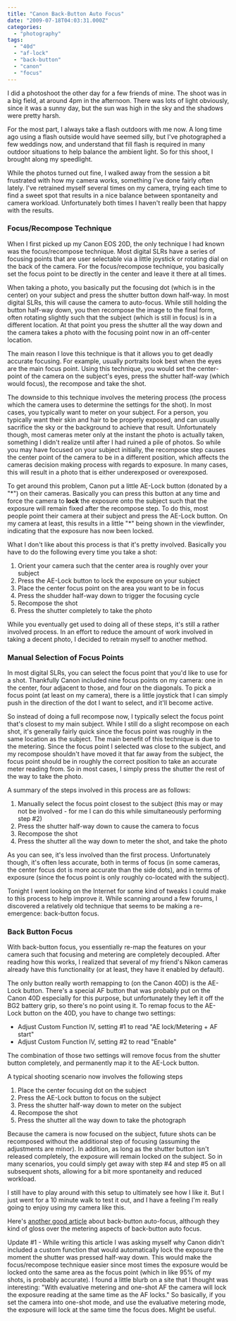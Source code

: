 ```yaml
---
title: "Canon Back-Button Auto Focus"
date: "2009-07-18T04:03:31.000Z"
categories: 
  - "photography"
tags: 
  - "40d"
  - "af-lock"
  - "back-button"
  - "canon"
  - "focus"
---
```


I did a photoshoot the other day for a few friends of mine. The shoot was in a big field, at around 4pm in the afternoon. There was lots of light obviously, since it was a sunny day, but the sun was high in the sky and the shadows were pretty harsh.

For the most part, I always take a flash outdoors with me now. A long time ago using a flash outside would have seemed silly, but I've photographed a few weddings now, and understand that fill flash is required in many outdoor situations to help balance the ambient light. So for this shoot, I brought along my speedlight.

While the photos turned out fine, I walked away from the session a bit frustrated with how my camera works, something I've done fairly often lately. I've retrained myself several times on my camera, trying each time to find a sweet spot that results in a nice balance between spontaneity and camera workload. Unfortunately both times I haven't really been that happy with the results.

### Focus/Recompose Technique

When I first picked up my Canon EOS 20D, the only technique I had known was the focus/recompose technique. Most digital SLRs have a series of focusing points that are user selectable via a little joystick or rotating dial on the back of the camera. For the focus/recompose technique, you basically set the focus point to be directly in the center and leave it there at all times.

When taking a photo, you basically put the focusing dot (which is in the center) on your subject and press the shutter button down half-way. In most digital SLRs, this will cause the camera to auto-focus. While still holding the button half-way down, you then recompose the image to the final form, often rotating slightly such that the subject (which is still in focus) is in a different location. At that point you press the shutter all the way down and the camera takes a photo with the focusing point now in an off-center location.

The main reason I love this technique is that it allows you to get deadly accurate focusing. For example, usually portraits look best when the eyes are the main focus point. Using this technique, you would set the center-point of the camera on the subject's eyes, press the shutter half-way (which would focus), the recompose and take the shot.

The downside to this technique involves the metering process (the process which the camera uses to determine the settings for the shot). In most cases, you typically want to meter on your subject. For a person, you typically want their skin and hair to be properly exposed, and can usually sacrifice the sky or the background to achieve that result. Unfortunately though, most cameras meter only at the instant the photo is actually taken, something I didn't realize until after I had ruined a pile of photos. So while you may have focused on your subject initially, the recompose step causes the center point of the camera to be in a different position, which affects the cameras decision making process with regards to exposure. In many cases, this will result in a photo that is either underexposed or overexposed.

To get around this problem, Canon put a little AE-Lock button (donated by a "\*") on their cameras. Basically you can press this button at any time and force the camera to **lock** the exposure onto the subject such that the exposure will remain fixed after the recompose step. To do this, most people point their camera at their subject and press the AE-Lock button. On my camera at least, this results in a little "\*" being shown in the viewfinder, indicating that the exposure has now been locked.

What I don't like about this process is that it's pretty involved. Basically you have to do the following every time you take a shot:

1. Orient your camera such that the center area is roughly over your subject
2. Press the AE-Lock button to lock the exposure on your subject
3. Place the center focus point on the area you want to be in focus
4. Press the shudder half-way down to trigger the focusing cycle
5. Recompose the shot
6. Press the shutter completely to take the photo

While you eventually get used to doing all of these steps, it's still a rather involved process. In an effort to reduce the amount of work involved in taking a decent photo, I decided to retrain myself to another method.

### Manual Selection of Focus Points

In most digital SLRs, you can select the focus point that you'd like to use for a shot. Thankfully Canon included nine focus points on my camera: one in the center, four adjacent to those, and four on the diagonals. To pick a focus point (at least on my camera), there is a little joystick that I can simply push in the direction of the dot I want to select, and it'll become active.

So instead of doing a full recompose now, I typically select the focus point that's closest to my main subject. While I still do a slight recompose on each shot, it's generally fairly quick since the focus point was roughly in the same location as the subject. The main benefit of this technique is due to the metering. Since the focus point I selected was close to the subject, and my recompose shouldn't have moved it that far away from the subject, the focus point should be in roughly the correct position to take an accurate meter reading from. So in most cases, I simply press the shutter the rest of the way to take the photo.

A summary of the steps involved in this process are as follows:

1. Manually select the focus point closest to the subject (this may or may not be involved - for me I can do this while simultaneously performing step #2)
2. Press the shutter half-way down to cause the camera to focus
3. Recompose the shot
4. Press the shutter all the way down to meter the shot, and take the photo

As you can see, it's less involved than the first process. Unfortunately though, it's often less accurate, both in terms of focus (in some cameras, the center focus dot is more accurate than the side dots), and in terms of exposure (since the focus point is only roughly co-located with the subject).

Tonight I went looking on the Internet for some kind of tweaks I could make to this process to help improve it. While scanning around a few forums, I discovered a relatively old technique that seems to be making a re-emergence: back-button focus.

### Back Button Focus

With back-button focus, you essentially re-map the features on your camera such that focusing and metering are completely decoupled. After reading how this works, I realized that several of my friend's Nikon cameras already have this functionality (or at least, they have it enabled by default).

The only button really worth remapping to (on the Canon 40D) is the AE-Lock button. There's a special AF button that was probably put on the Canon 40D especially for this purpose, but unfortunately they left it off the BG2 battery grip, so there's no point using it. To remap focus to the AE-Lock button on the 40D, you have to change two settings:

- Adjust Custom Function IV, setting #1 to read "AE lock/Metering + AF start"
- Adjust Custom Function IV, setting #2 to read "Enable"

The combination of those two settings will remove focus from the shutter button completely, and permanently map it to the AE-Lock button.

A typical shooting scenario now involves the following steps

1. Place the center focusing dot on the subject
2. Press the AE-Lock button to focus on the subject
3. Press the shutter half-way down to meter on the subject
4. Recompose the shot
5. Press the shutter all the way down to take the photograph

Because the camera is now focused on the subject, future shots can be recomposed without the additional step of focusing (assuming the adjustments are minor). In addition, as long as the shutter button isn't released completely, the exposure will remain locked on the subject. So in many scenarios, you could simply get away with step #4 and step #5 on all subsequent shots, allowing for a bit more spontaneity and reduced workload.

I still have to play around with this setup to ultimately see how I like it. But I just went for a 10 minute walk to test it out, and I have a feeling I'm really going to enjoy using my camera like this.

Here's [another good article](http://www.usa.canon.com/dlc/controller?act=GetArticleAct&articleID=2286) about back-button auto-focus, although they kind of gloss over the metering aspects of back-button auto focus.

Update #1 - While writing this article I was asking myself why Canon didn't included a custom function that would automatically lock the exposure the moment the shutter was pressed half-way down. This would make the focus/recompose technique easier since most times the exposure would be locked onto the same area as the focus point (which in like 95% of my shots, is probably accurate). I found a little blurb on a site that I thought was interesting: "With evaluative metering and one-shot AF the camera will lock the exposure reading at the same time as the AF locks." So basically, if you set the camera into one-shot mode, and use the evaluative metering mode, the exposure will lock at the same time the focus does. Might be useful.
